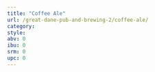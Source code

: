 ```yaml
---
title: "Coffee Ale"
url: /great-dane-pub-and-brewing-2/coffee-ale/
category: 
style: 
abv: 0
ibu: 0
srm: 0
upc: 0
---
```


